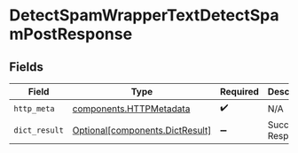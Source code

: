# DetectSpamWrapperTextDetectSpamPostResponse


## Fields

| Field                                                                    | Type                                                                     | Required                                                                 | Description                                                              |
| ------------------------------------------------------------------------ | ------------------------------------------------------------------------ | ------------------------------------------------------------------------ | ------------------------------------------------------------------------ |
| `http_meta`                                                              | [components.HTTPMetadata](../../models/components/httpmetadata.md)       | :heavy_check_mark:                                                       | N/A                                                                      |
| `dict_result`                                                            | [Optional[components.DictResult]](../../models/components/dictresult.md) | :heavy_minus_sign:                                                       | Successful Response                                                      |